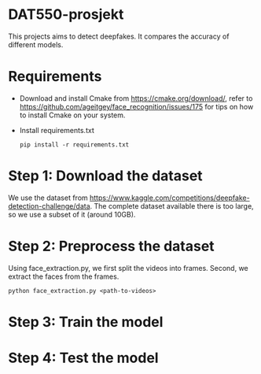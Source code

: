 # DAT550-prosjekt

This projects aims to detect deepfakes. It compares the accuracy of different models.

# Requirements

-   Download and install Cmake from https://cmake.org/download/, refer to https://github.com/ageitgey/face_recognition/issues/175 for tips on how to install Cmake on your system.
-   Install requirements.txt

        pip install -r requirements.txt

# Step 1: Download the dataset

We use the dataset from https://www.kaggle.com/competitions/deepfake-detection-challenge/data.
The complete dataset available there is too large, so we use a subset of it (around 10GB).

# Step 2: Preprocess the dataset

Using face_extraction.py, we first split the videos into frames. Second, we extract the faces from the frames.

    python face_extraction.py <path-to-videos>

# Step 3: Train the model

# Step 4: Test the model
